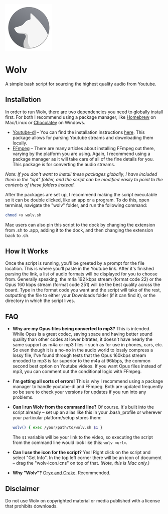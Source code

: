 ![wolv-icon-github](img/wolv-icon-github.png)

# Wolv

A simple bash script for sourcing the highest quality audio from Youtube.

## Installation

In order to run Wolv, there are two dependencies you need to globally install first. For both I recommend using a package manager, like [Homebrew](https://brew.sh/) on Mac/Linux or [Chocolatey](https://chocolatey.org/) on Windows.

- [Youtube-dl](https://github.com/ytdl-org/youtube-dl) – You can find the installation instructions [here](https://github.com/ytdl-org/youtube-dl#installation). This package allows for parsing Youtube streams and downloading them locally.
- [FFmpeg](https://ffmpeg.org/) – There are many articles about installing FFmpeg out there, varying by the platform you are using. Again, I recommend using a package manager as it will take care of all of the fine details for you. This package is for converting the audio streams.

*Note: If you don't want to install these packages globally, I have included them in the "opt" folder, and the script can be modified easily to point to the contents of these folders instead.* 

After the packages are set up, I recommend making the script executable so it can be double clicked, like an app or a program. To do this, open terminal, navigate the "wolv" folder, and run the following command:

```bash
chmod +x wolv.sh
```

Mac users can also pin this script to the dock by changing the extension from .sh to .app, adding it to the dock, and then changing the extension back to .sh.

## How It Works

Once the script is running, you'll be greeted by a prompt for the file location. This is where you'll paste in the Youtube link. After it's finished parsing the link, a list of audio formats will be displayed for you to choose from. Generally speaking, the m4a 192 kbps stream (format code 22) or the Opus 160 kbps stream (format code 251) will be the best quality across the board. Type in the format code you want and the script will take of the rest, outputting the file to either your Downloads folder (if it can find it), or the directory in which the script lives.

## FAQ

- **Why are my Opus files being converted to mp3?** This is intended. While Opus is a great codec, saving space and having better sound quality than other codes at lower bitrates, it doesn't have nearly the same support as m4a or mp3 files – such as for use in phones, cars, etc. So even though it is a no-no in the audio world to lossly compress a lossy file, I've found through tests that the Opus 160kbps stream encoded to mp3 is far superior to the m4a at 96kbps, the common second best option on Youtube videos. If you want Opus files instead of mp3, you can comment out the conditional logic with FFmpeg.

- **I'm getting all sorts of errors!** This is why I recommend using a package manager to handle youtube-dl and FFmpeg. Both are updated frequently so be sure to check your versions for updates if you run into any problems.

- **Can I run Wolv from the command line?** Of course. It's built into the script already – set up an alias like this in your .bash_profile or wherever your particular platform/setup stores them: 

  ```bash
  wolv() { exec /your/path/to/wolv.sh $1 }
  ```

  The `$1` variable will be your link to the video, so executing the script from the command line would look like this: `wolv <url>`.

- **Can I use the icon for the script?** Yes! Right click on the script and select "Get Info". In the top left corner there will be an icon of document – drag the "wolv-icon.icns" on top of that. *(Note, this is Mac only.)*

- **Why "Wolv"?** [Oryx and Crake](https://www.amazon.com/Crake-MaddAddam-Trilogy-Margaret-Atwood/dp/0385721676). Recommended.

## Disclaimer

Do not use Wolv on copyrighted material or media published with a license that prohibits downloads.